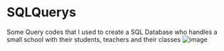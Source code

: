 # SQLQuerys
Some Query codes that I used to create a SQL Database who handles a small school with their students, teachers and their classes
![image](https://user-images.githubusercontent.com/32352133/157859261-6d3a87ed-4e1d-4b82-95d5-acae2392b826.png)
